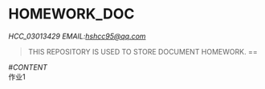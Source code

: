# HOMEWORK_DOC
  *HCC_03013429*
  *EMAIL:hshcc95@qq.com*

>THIS REPOSITORY IS USED TO STORE DOCUMENT HOMEWORK.
==


#_CONTENT_  
   作业1
